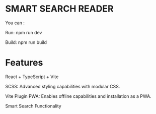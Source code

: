 # SMART SEARCH READER

You can :

Run: npm run dev 

Build: npm run build


# Features

React + TypeScript + Vite

SCSS: Advanced styling capabilities with modular CSS.

Vite Plugin PWA: Enables offline capabilities and installation as a PWA.

Smart Search Functionality